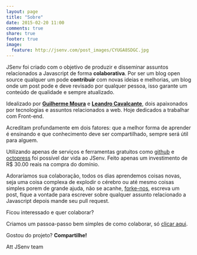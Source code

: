 ```yaml
---
layout: page
title: "Sobre"
date: 2015-02-20 11:00
comments: true
share: true
footer: true
image:
  feature: http://jsenv.com/post_images/CYUGA8SDGC.jpg
---
```


JSenv foi criado com o objetivo de produzir e disseminar assuntos relacionados a Javascript de forma **colaborativa**. Por ser um blog open source qualquer um pode **contribuir** com novas ideias e melhorias, um blog onde um post pode e deve revisado por qualquer pessoa, isso garante um conteúdo de qualidade e sempre atualizado.

Idealizado por **[Guilherme Moura](https://twitter.com/ogmoura)** e **[Leandro Cavalcante](https://twitter.com/Lezado)**, dois apaixonados por tecnologias e assuntos relacionados a web. Hoje dedicados a trabalhar com Front-end. 

Acreditam profundamente em dois fatores: que a melhor forma de aprender é ensinando e que conhecimento deve ser compartilhado, sempre será útil para alguem.

Utilizando apenas de serviços e ferramentas gratuitos como [github](https://pages.github.com/) e [octopress](http://octopress.org/) foi possível dar vida ao JSenv. Feito apenas um investimento de R$ 30.00 reais na compra do domínio.

Adoraríamos sua colaboração, todos os dias aprendemos coisas novas, seja uma coisa complexa de explodir o cérebro ou até mesmo coisas simples porem de grande ajuda, não se acanhe,  [forke-nos](https://github.com/gmoura/jsenv), escreva um post, fique a vontade para escrever sobre qualquer assunto relacionado a Javascript depois mande seu pull request.

Ficou interessado e quer colaborar?

Criamos um passoa-passo bem simples de como colaborar, só [clicar aqui](/como-colaborar).

Gostou do projeto? **Compartilhe!**

Att JSenv team

